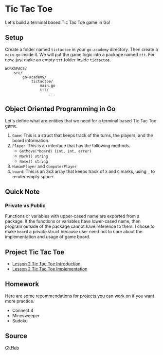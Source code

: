 # Tic Tac Toe

Let's build a terminal based Tic Tac Toe game in Go!

## Setup

Create a folder named `tictactoe` in your `go-academy` directory. Then create a `main.go` inside it.
We will put the game logic into a package named `ttt`. For now, just make an empty `ttt` folder
inside `tictactoe`.

```text
WORKSPACE/
    src/
        go-academy/
            tictactoe/
                main.go
                ttt/
                    ...
```

## Object Oriented Programming in Go

Let's define what are entities that we need for a terminal based Tic Tac Toe game.

1. `Game`: This is a struct that keeps track of the turns, the players, and the board information.
2. `Player`: This is an interface that has the following methods.
    * `GetMove(*board) (int, int, error)`
    * `Mark() string`
    * `Name() string`
3. `HumanPlayer` and `ComputerPlayer`
4. `board`: This is an 3x3 array that keeps track of `X` and `O` marks, using `_` to render empty space.

## Quick Note

### Private vs Public

Functions or variables with upper-cased name are exported from a package. If the functions or variables
have lower-cased name, then program outside of the package cannot have reference to them. I chose to
make `board` a private struct because user need not to care about the implementation and usage of
game board.

## Project Tic Tac Toe

* [Lesson 2 Tic Tac Toe Introduction](https://youtu.be/CqsfJw4HJyA)
* [Lesson 2 Tic Tac Toe Implementation](https://youtu.be/EgpXNBqmhP8)

## Homework

Here are some recommendations for projects you can work on if you want more practice.

* Connect 4
* Minesweeper
* Sudoku

## Source

[GitHub](https://github.com/calvinfeng/go-academy/tree/master/tictactoe)